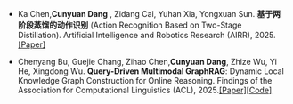 - Ka Chen,<strong>Cunyuan Dang</strong> , Zidang Cai, Yuhan Xia, Yongxuan Sun. <strong>基于两阶段蒸馏的动作识别</strong> (Action Recognition Based on Two-Stage Distillation). Artificial Intelligence and Robotics Research (AIRR), 2025.[[Paper]](https://www.hanspub.org/journal/paperinformation?paperid=110073)

- Chenyang Bu, Guejie Chang, Zihao Chen,<strong>Cunyuan Dang</strong>, Zhize Wu, Yi He, Xingdong Wu. <strong>Query-Driven Multimodal GraphRAG</strong>: Dynamic Local Knowledge Graph Construction for Online Reasoning. Findings of the Association for Computational Linguistics (ACL), 2025.[[Paper]](https://openreview.net/pdf?id=oQxPvILKOy)[[Code]](https://github.com/DMiC-Lab-HFUT/Query-Driven-Multimodal-GraphRAG)
